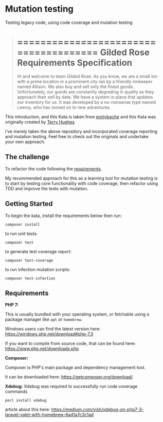 # Mutation testing
Testing legacy code, using code coverage and mutation testing

> ======================================
> Gilded Rose Requirements Specification
> ======================================
> 
> Hi and welcome to team Gilded Rose. As you know, we are a small inn with a prime location in a
> prominent city ran by a friendly innkeeper named Allison. We also buy and sell only the finest goods.
> Unfortunately, our goods are constantly degrading in quality as they approach their sell by date. We
> have a system in place that updates our inventory for us. It was developed by a no-nonsense type named
> Leeroy, who has moved on to new adventures.

This introduction, and this Kata is taken from [emilybache](https://github.com/emilybache/GildedRose-Refactoring-Kata) and this Kata was originally created by [Terry Hughes](https://github.com/NotMyself/GildedRose)

i've merely taken the above repository and incorporated coverage reporting and mutation testing. Feel free to check out the originals and undertake your own approach. 


The challenge
---------------

To refactor the code following the [requirements](GildedRoseRequirements.txt).

My recommended approach for this as a learning tool for mutation testing is to start by testing core functionality with code coverage, then refactor using TDD and improve the tests with mutation. 

Getting Started
---------------

To begin the kata, install the requirements below then run:

```
composer install
```

to run unit tests:
```
composer test
```
to generate test coverage report:
```
composer test-coverage
``` 

to run infection mutation scripts:
```
composer test-infection
``` 

Requirements
------------

**PHP 7:**

This is usually bundled with your operating system, or fetchable using a package manager like `apt` or `homebrew`.

Windows users can find the latest version here: https://windows.php.net/download#php-7.3

If you want to compile from source code, that can be found here: https://www.php.net/downloads.php

**Composer:**

Composer is PHP's main package and dependency management tool.

It can be downloaded here: https://getcomposer.org/download/

**Xdebug:**
Xdebug was required to successfully run code coverage commands

```
pecl install xdebug
```

article about this here: https://medium.com/yish/xdebug-on-php7-3-laravel-valet-with-homebrew-6ad1a7c3c1ad